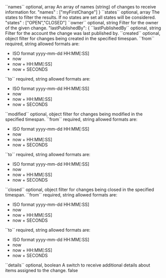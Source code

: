 <tr>
<td>``names``</td>
<td>optional, array</td>
<td>An array of names (string) of changes to receive information for.</td>
<td>"names" : ["myFirstChange"]
}</td>
<td></td>
</tr>
<tr>
<td>``states``</td>
<td>optional, array</td>
<td>The states to filter the results. If no states are set all states will be considered.</td>
<td>"states" : ["OPEN","CLOSED"]</td>
<td></td>
</tr>
<tr>
<td>``owner``</td>
<td>optional, string</td>
<td>Filter for the owner of the given change.</td>
<td></td>
<td></td>
</tr>
        "lastPublishedBy": {
<tr>
<td>``lastPublishedBy``</td>
<td>optional, string</td>
<td>Filter for the account the change was last published by.</td>
<td></td>
<td></td>
</tr>
<tr>
<td>``created``</td>
<td>optional, object</td>
<td>filter for changes being created in the specified timespan.</td>
<td></td>
<td></td>
</tr>
<tr>
<td style="padding-left:20px;">``from``</td>
<td>required, string</td>
<td>allowed formats are:<ul><li>ISO format yyyy-mm-dd HH:MM[:SS]</li><li>now</li><li>now + HH:MM[:SS]</li><li>now + SECONDS</li></ul></td>
<td></td>
<td></td>
</tr>
<tr>
<td style="padding-left:20px;">``to``</td>
<td>required, string</td>
<td>allowed formats are:<ul><li>ISO format yyyy-mm-dd HH:MM[:SS]</li><li>now</li><li>now + HH:MM[:SS]</li><li>now + SECONDS</li></ul></td>
<td></td>
<td></td>
</tr>
<tr>
<td>``modified``</td>
<td>optional, object</td>
<td>filter for changes being modified in the specified timespan.</td>
<td></td>
<td></td>
</tr>
<tr>
<td style="padding-left:20px;">``from``</td>
<td>required, string</td>
<td>allowed formats are:<ul><li>ISO format yyyy-mm-dd HH:MM[:SS]</li><li>now</li><li>now + HH:MM[:SS]</li><li>now + SECONDS</li></ul></td>
<td></td>
<td></td>
</tr>
<tr>
<td style="padding-left:20px;">``to``</td>
<td>required, string</td>
<td>allowed formats are:<ul><li>ISO format yyyy-mm-dd HH:MM[:SS]</li><li>now</li><li>now + HH:MM[:SS]</li><li>now + SECONDS</li></ul></td>
<td></td>
<td></td>
</tr>
<tr>
<td>``closed``</td>
<td>optional, object</td>
<td>filter for changes being closed in the specified timespan.</td>
<td></td>
<td></td>
</tr>
<tr>
<td style="padding-left:20px;">``from``</td>
<td>required, string</td>
<td>allowed formats are:<ul><li>ISO format yyyy-mm-dd HH:MM[:SS]</li><li>now</li><li>now + HH:MM[:SS]</li><li>now + SECONDS</li></ul></td>
<td></td>
<td></td>
</tr>
<tr>
<td style="padding-left:20px;">``to``</td>
<td>required, string</td>
<td>allowed formats are:<ul><li>ISO format yyyy-mm-dd HH:MM[:SS]</li><li>now</li><li>now + HH:MM[:SS]</li><li>now + SECONDS</li></ul></td>
<td></td>
<td></td>
</tr>
<tr>
<td>``details``</td>
<td>optional, boolean</td>
<td>A switch to receive additional details about items assigned to the change.</td>
<td></td>
<td>false</td>
</tr>
